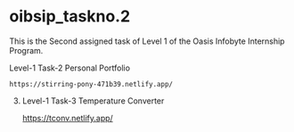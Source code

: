 # oibsip_taskno.2
This is the Second assigned task of Level 1 of the Oasis Infobyte Internship Program.

   Level-1 Task-2 Personal Portfolio

    https://stirring-pony-471b39.netlify.app/

3.  Level-1 Task-3 Temperature Converter


    https://tconv.netlify.app/
